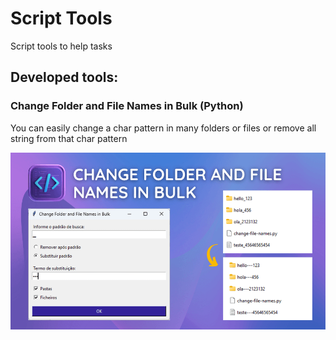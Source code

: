 # Script Tools

Script tools to help tasks

## Developed tools:

### Change Folder and File Names in Bulk (Python)  
You can easily change a char pattern in many folders or files or remove all string from that char pattern

![Change Folder and File Names in Bulk (Python)](<Change Folder and File Names in Bulk.png>)
